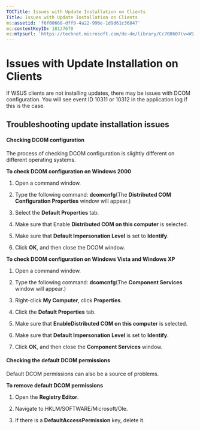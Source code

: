 ```yaml
---
TOCTitle: Issues with Update Installation on Clients
Title: Issues with Update Installation on Clients
ms:assetid: 'f6f00668-dff9-4a22-996e-1d9d61c36847'
ms:contentKeyID: 18127670
ms:mtpsurl: 'https://technet.microsoft.com/de-de/library/Cc708607(v=WS.10)'
---
```


Issues with Update Installation on Clients
==========================================

If WSUS clients are not installing updates, there may be issues with DCOM configuration. You will see event ID 10311 or 10312 in the application log if this is the case.

Troubleshooting update installation issues
------------------------------------------

#### Checking DCOM configuration

The process of checking DCOM configuration is slightly different on different operating systems.

**To check DCOM configuration on Windows 2000**
1.  Open a command window.

2.  Type the following command: **dcomcnfg**(The **Distributed COM Configuration Properties** window will appear.)

3.  Select the **Default Properties** tab.

4.  Make sure that Enable **Distributed COM on this computer** is selected.

5.  Make sure that **Default Impersonation Level** is set to **Identify**.

6.  Click **OK**, and then close the DCOM window.

**To check DCOM configuration on Windows Vista and Windows XP**
1.  Open a command window.

2.  Type the following command: **dcomcnfg**(The **Component Services** window will appear.)

3.  Right-click **My Computer**, click **Properties**.

4.  Click the **Default Properties** tab.

5.  Make sure that **EnableDistributed COM on this computer** is selected.

6.  Make sure that **Default Impersonation Level** is set to **Identify**.

7.  Click **OK**, and then close the **Component Services** window.

#### Checking the default DCOM permissions

Default DCOM permissions can also be a source of problems.

**To remove default DCOM permissions**
1.  Open the **Registry Editor**.

2.  Navigate to HKLM/SOFTWARE/Microsoft/Ole.

3.  If there is a **DefaultAccessPermission** key, delete it.